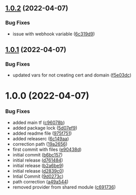 ## [1.0.2](https://github.com/sachinyadavg/aws-atlantis-demo-module/compare/v1.0.1...v1.0.2) (2022-04-07)


### Bug Fixes

* issue with webhook variable ([6c319d9](https://github.com/sachinyadavg/aws-atlantis-demo-module/commit/6c319d916a2ec31fe4ed4d5feb09ff7889c41836))

## [1.0.1](https://github.com/sachinyadavg/aws-atlantis-demo-module/compare/v1.0.0...v1.0.1) (2022-04-07)


### Bug Fixes

* updated vars for not creating cert and domain ([f5e03dc](https://github.com/sachinyadavg/aws-atlantis-demo-module/commit/f5e03dcbc49682be02b76f88fa189b57901a3e8c))

# 1.0.0 (2022-04-07)


### Bug Fixes

* added main tf ([c96078b](https://github.com/sachinyadavg/aws-atlantis-demo-module/commit/c96078b3ed8e453499954556109dac9043a0767e))
* added package lock ([5d07ef9](https://github.com/sachinyadavg/aws-atlantis-demo-module/commit/5d07ef9623822f01e6de5996aa9d5affa1fae5e3))
* added readme file ([975f751](https://github.com/sachinyadavg/aws-atlantis-demo-module/commit/975f751b6df4500bd6a99064d89fef8fb943eb20))
* added releaserc ([6c149aa](https://github.com/sachinyadavg/aws-atlantis-demo-module/commit/6c149aab7478b2f966c29996786456245a332277))
* correction path ([19a2656](https://github.com/sachinyadavg/aws-atlantis-demo-module/commit/19a2656d6d0d94f5d74c11dda20f0a58497b0965))
* first commit with files ([e90438d](https://github.com/sachinyadavg/aws-atlantis-demo-module/commit/e90438dbc6b43b16e7812230ecbf75255f9a4878))
* initial commit ([b6bc157](https://github.com/sachinyadavg/aws-atlantis-demo-module/commit/b6bc15776830c1705a0e23992516476fbabbf29f))
* initial release ([d761484](https://github.com/sachinyadavg/aws-atlantis-demo-module/commit/d761484d6fba79fec954d358615ff24a55993603))
* initial release ([b2a6be9](https://github.com/sachinyadavg/aws-atlantis-demo-module/commit/b2a6be9b31d04177074a37d005dcb2f3de4481fb))
* initial release ([d2839c0](https://github.com/sachinyadavg/aws-atlantis-demo-module/commit/d2839c0e1ca22d9868cf6208d528d47511e928bb))
* Intial Commit ([9d0273c](https://github.com/sachinyadavg/aws-atlantis-demo-module/commit/9d0273c7db30825e67def61f612edffee3b83a34))
* path correction ([a49a544](https://github.com/sachinyadavg/aws-atlantis-demo-module/commit/a49a5441ea6769d05db7f855da304866616b6e31))
* removed provider from shared module ([c691736](https://github.com/sachinyadavg/aws-atlantis-demo-module/commit/c69173628543e505c3bd158d851e4a8244a30148))
